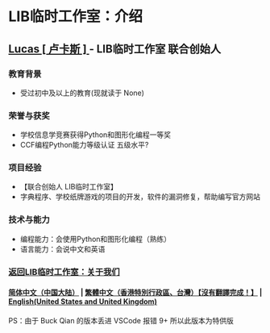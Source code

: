 # LIB临时工作室：介绍

## [Lucas [ 卢卡斯 ] ](https://github.com/BarbTurnip437) - LIB临时工作室 联合创始人

### 教育背景

- 受过初中及以上的教育(现就读于 None)

### 荣誉与获奖

- 学校信息学竞赛获得Python和图形化编程一等奖
- CCF编程Python能力等级认证 五级水平?

### 项目经验

- 【联合创始人 LIB临时工作室】
- 字典程序、学校纸牌游戏的项目的开发，软件的漏洞修复，帮助编写官方网站

### 技术与能力

- 编程能力：会使用Python和图形化编程（熟练）
- 语言能力：会说中文和英语

### [返回LIB临时工作室：关于我们](https://buckqian.github.io/About_us)

#### [简体中文（中国大陆）](Lucas) | [繁體中文（香港特別行政區、台灣）【沒有翻譯完成！】](tc/Lucas) | **[English(United States and United Kingdom)](en/Lucas)**

PS：由于 Buck Qian 的版本丢进 VSCode 报错 9+ 所以此版本为特供版
